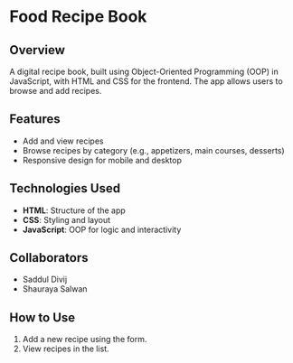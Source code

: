 # Food Recipe Book

## Overview
A digital recipe book, built using Object-Oriented Programming (OOP) in JavaScript, with HTML and CSS for the frontend. The app allows users to browse and add recipes.

## Features
- Add and view recipes
- Browse recipes by category (e.g., appetizers, main courses, desserts)
- Responsive design for mobile and desktop

## Technologies Used
- **HTML**: Structure of the app
- **CSS**: Styling and layout
- **JavaScript**: OOP for logic and interactivity

## Collaborators
- Saddul Divij
- Shauraya Salwan

## How to Use
1. Add a new recipe using the form.
2. View recipes in the list.
